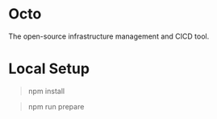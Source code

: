 # Octo
The open-source infrastructure management and CICD tool.

# Local Setup
> npm install

> npm run prepare
